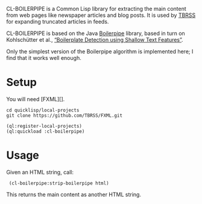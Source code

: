 CL-BOILERPIPE is a Common Lisp library for extracting the main content
from web pages like newspaper articles and blog posts. It is used by
[TBRSS][] for expanding truncated articles in feeds.

CL-BOILERPIPE is based on the Java [Boilerpipe][] library, based in
turn on Kohlschütter et al.,
[“Boilerplate Detection using Shallow Text Features”][paper].

Only the simplest version of the Boilerpipe algorithm is implemented
here; I find that it works well enough.

# Setup

You will need [FXML][].

    cd quicklisp/local-projects
    git clone https://github.com/TBRSS/FXML.git

    (ql:register-local-projects)
    (ql:quickload :cl-boilerpipe)

# Usage

Given an HTML string, call:

     (cl-boilerpipe:strip-boilerpipe html)

This returns the main content as another HTML string.

[TBRSS]: https://tbrss.com
[Boilerpipe]: https://github.com/kohlschutter/boilerpipe
[paper]: http://www.l3s.de/~kohlschuetter/boilerplate/
[SAX-SANITIZE]: https://github.com/TBRSS/sax-sanitize
